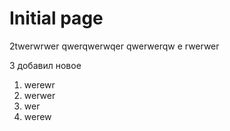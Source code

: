 # Initial page

2twerwrwer qwerqwerwqer qwerwerqw e rwerwer

3 добавил новое

1. werewr
2. werwer
3. wer
4. werew

